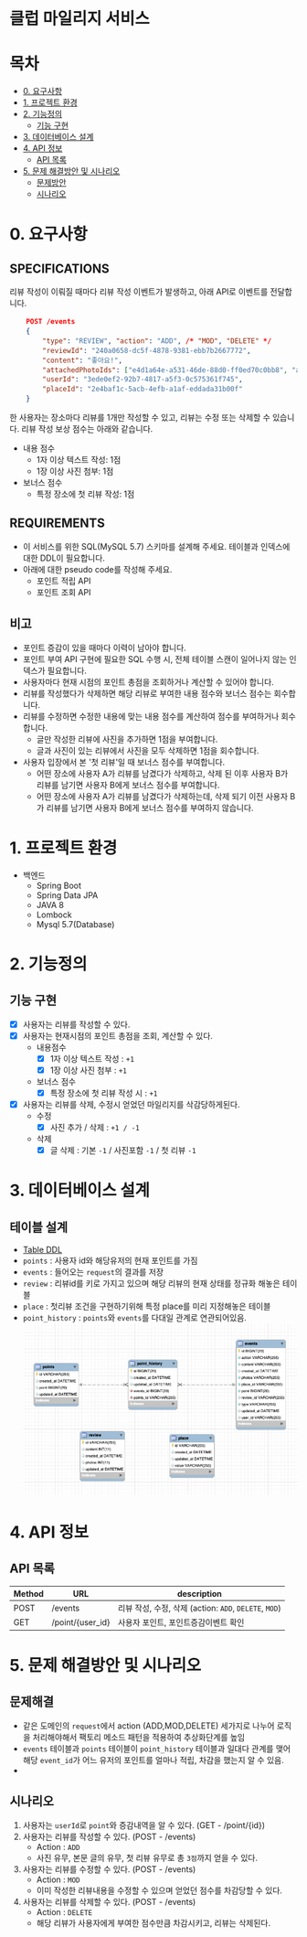 # 클럽 마일리지 서비스

# 목차
- [0. 요구사항](#0.-요구사항)
- [1. 프로젝트 환경](#1.-프로젝트-환경)
- [2. 기능정의](#2.-기능정의)
  * [기능 구현](#기능-구현)
- [3. 데이터베이스 설계](#3.-데이터베이스-설계)
- [4. API 정보](#4.-api-정보)
  - [API 목록](#API-목록)
- [5. 문제 해결방안 및 시나리오](#5.-문제-해결방안-및-시나리오)
  * [문제방안](#문제방안)
  * [시나리오](#시나리오)

# 0. 요구사항
## SPECIFICATIONS
리뷰 작성이 이뤄질 때마다 리뷰 작성 이벤트가 발생하고, 아래 API로 이벤트를 전달합니다.
```json
    POST /events
    { 
    	"type": "REVIEW", "action": "ADD", /* "MOD", "DELETE" */ 
    	"reviewId": "240a0658-dc5f-4878-9381-ebb7b2667772", 
    	"content": "좋아요!", 
    	"attachedPhotoIds": ["e4d1a64e-a531-46de-88d0-ff0ed70c0bb8", "afb0cef2-851d-4a50-bb07-9cc15cbdc332"], 
    	"userId": "3ede0ef2-92b7-4817-a5f3-0c575361f745", 
    	"placeId": "2e4baf1c-5acb-4efb-a1af-eddada31b00f"
    }
```
한 사용자는 장소마다 리뷰를 1개만 작성할 수 있고, 리뷰는 수정 또는 삭제할 수 있습니다. 리뷰 작성 보상 점수는 아래와 같습니다.

- 내용 점수
    - 1자 이상 텍스트 작성: 1점
    - 1장 이상 사진 첨부: 1점
- 보너스 점수
    - 특정 장소에 첫 리뷰 작성: 1점

## REQUIREMENTS
- 이 서비스를 위한 SQL(MySQL 5.7) 스키마를 설계해 주세요. 테이블과 인덱스에 대한 DDL이 필요합니다.
- 아래에 대한 pseudo code를 작성해 주세요.
    - 포인트 적립 API
    - 포인트 조회 API

## 비고
- 포인트 증감이 있을 때마다 이력이 남아야 합니다.
- 포인트 부여 API 구현에 필요한 SQL 수행 시, 전체 테이블 스캔이 일어나지 않는 인덱스가 필요합니다.
- 사용자마다 현재 시점의 포인트 총점을 조회하거나 계산할 수 있어야 합니다.
- 리뷰를 작성했다가 삭제하면 해당 리뷰로 부여한 내용 점수와 보너스 점수는 회수합니다.
- 리뷰를 수정하면 수정한 내용에 맞는 내용 점수를 계산하여 점수를 부여하거나 회수합니다.
    - 글만 작성한 리뷰에 사진을 추가하면 1점을 부여합니다.
    - 글과 사진이 있는 리뷰에서 사진을 모두 삭제하면 1점을 회수합니다.
- 사용자 입장에서 본 '첫 리뷰'일 때 보너스 점수를 부여합니다.
    - 어떤 장소에 사용자 A가 리뷰를 남겼다가 삭제하고, 삭제 된 이후 사용자 B가 리뷰를 남기면 사용자 B에게 보너스 점수를 부여합니다.
    - 어떤 장소에 사용자 A가 리뷰를 남겼다가 삭제하는데, 삭제 되기 이전 사용자 B가 리뷰를 남기면 사용자 B에게 보너스 점수를 부여하지 않습니다.

# 1. 프로젝트 환경
- 백엔드
  - Spring Boot
  - Spring Data JPA
  - JAVA 8
  - Lombock
  - Mysql 5.7(Database)

# 2. 기능정의
## 기능 구현
- [x] 사용자는 리뷰를 작성할 수 있다.
- [x] 사용자는 현재시점의 포인트 총점을 조회, 계산할 수 있다.
  - 내용점수
    - [X] 1자 이상 텍스트 작성 : `+1`
    - [x] 1장 이상 사진 첨부 : `+1`
  - 보너스 점수
    - [x] 특정 장소에 첫 리뷰 작성 시 : `+1`
- [x] 사용자는 리뷰를 삭제, 수정시 얻었던 마일리지를 삭감당하게된다.
  - 수정
    - [x] 사진 추가 / 삭제 : `+1 / -1`
  - 삭제
    - [x] 글 삭제 : 기본 `-1` / 사진포함 `-1` / 첫 리뷰 `-1`

# 3. 데이터베이스 설계
## 테이블 설계
- [Table DDL](/ddl.sql)
- `points` : 사용자 id와 해당유저의 현재 포인트를 가짐
- `events` : 들어오는 `request`의 결과를 저장
- `review` : 리뷰id를 키로 가지고 있으며 해당 리뷰의 현재 상태를 정규화 해놓은 테이블
- `place` : 첫리뷰 조건을 구현하기위해 특정 place를 미리 지정해놓은 테이블
- `point_history` : `points`와 `events`를 다대일 관계로 연관되어있음.
![table](doc/table.png)

# 4. API 정보
## API 목록
Method|URL|description
-|-|-
POST|/events|리뷰 작성, 수정, 삭제 (action: `ADD`, `DELETE`, `MOD`)
GET|/point/{user_id}|사용자 포인트, 포인트증감이벤트 확인


# 5. 문제 해결방안 및 시나리오
## 문제해결
- 같은 도메인의 `request`에서 action (ADD,MOD,DELETE) 세가지로 나누어 로직을 처리해야해서 팩토리 메소드 패턴을 적용하여 추상화단계를 높임
- `events` 테이블과 `points` 테이블이 `point_history` 테이블과 일대다 관계를 맺어 해당 `event_id`가 어느 유저의 포인트를 얼마나 적립, 차감을 했는지 알 수 있음.
- 
## 시나리오
1. 사용자는 `userId`로 `point`와 증감내역을 알 수 있다. (GET - /point/{id})
2. 사용자는 리뷰를 작성할 수 있다. (POST - /events)
   - Action : `ADD`
   - 사진 유무, 본문 글의 유무, 첫 리뷰 유무로 총 `3점`까지 얻을 수 있다.
3. 사용자는 리뷰를 수정할 수 있다. (POST - /events)
   - Action : `MOD`
   - 이미 작성한 리뷰내용을 수정할 수 있으며 얻었던 점수를 차감당할 수 있다.
4. 사용자는 리뷰를 삭제할 수 있다. (POST - /events)
   - Action : `DELETE`
   - 해당 리뷰가 사용자에게 부여한 점수만큼 차감시키고, 리뷰는 삭제된다.
